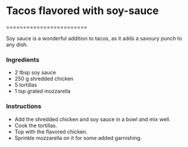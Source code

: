 # Tacos flavored with soy-sauce
========================

Soy sauce is a wonderful addition to tacos, as it adds a savoury punch to any dish.

### Ingredients

- 2 tbsp soy sauce
- 250 g shredded chicken
- 5 tortillas
- 1 tsp grated mozzarella

### Instructions

- Add the shredded chicken and soy sauce in a bowl and mix well.
- Cook the tortillas.
- Top with the flavored chicken.
- Sprinkle mozzarella on it for some added garnishing.
